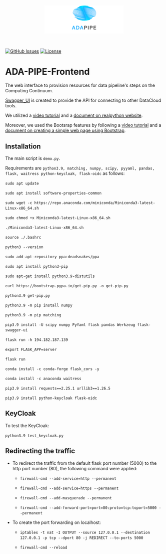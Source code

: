 <p align="center"><img width=50% src="https://raw.githubusercontent.com/DataCloud-project/ADA-PIPE/main/figure/ADAPIPE_Logo_TransparentBackground_White.png"></p>&nbsp;

[![GitHub Issues](https://img.shields.io/github/issues/DataCloud-project/ADA-PIPE.svg)](https://github.com/DataCloud-project/ADA-PIPE/issues)
[![License](https://img.shields.io/badge/license-Apache2.0-blue.svg)](https://opensource.org/licenses/Apache-2.0)

# ADA-PIPE-Frontend

The web interface to provision resources for data pipeline's steps on the Computing Continuum.


[Swagger_UI](http://194.182.187.139/swagger/) is  created to provide the API for connecting to other DataCloud tools.

We utilized a [video tutorial](https://www.youtube.com/watch?v=AyyX9yM_OZk) and a [document on realpython website](https://realpython.com/flask-connexion-rest-api/).

Moreover, we used the Bootsrap features by following a [video tutorial](https://www.youtube.com/watch?v=kMsKm53XtyA) and a [document on creating a simple web page using Bootstrap](https://www.blog.duomly.com/how-to-crate-simple-web-page-using-bootstrap-5/).


## Installation
The main script is ``demo.py``.

Requirements are ``python3.9, matching, numpy, scipy, pyyaml, pandas, flask, waitress python-keycloak, flask-oidc`` as follows:

``sudo apt update``

``sudo apt install software-properties-common``

``sudo wget -c https://repo.anaconda.com/miniconda/Miniconda3-latest-Linux-x86_64.sh``

``sudo chmod +x Miniconda3-latest-Linux-x86_64.sh``

``./Miniconda3-latest-Linux-x86_64.sh``

``source ./.bashrc``

``python3 --version``

``sudo add-apt-repository ppa:deadsnakes/ppa``

``sudo apt install python3-pip``

``sudo apt-get install python3.9-distutils``

``curl https://bootstrap.pypa.io/get-pip.py -o get-pip.py``

``python3.9 get-pip.py``

``python3.9 -m pip install numpy``

``python3.9 -m pip matching``

``pip3.9 install -U scipy numpy PyYaml flask pandas Werkzeug flask-swagger-ui``

``flask run -h 194.182.187.139``

``export FLASK_APP=server``

``flask run``

``conda install -c conda-forge flask_cors -y``

``conda install -c anaconda waitress``

``pip3.9 install requests==2.25.1 urllib3==1.26.5``

``pip3.9 install python-keycloak flask-oidc``



## KeyCloak
To test the KeyCloak:

``python3.9 test_keycloak.py``

## Redirecting the traffic
* To redirect the traffic from the default flask port number (5000) to the http port number (80), the following command were applied:

  * ``firewall-cmd --add-service=http --permanent``

  * ``firewall-cmd --add-service=https --permanent``

  * ``firewall-cmd --add-masquerade --permanent``

  * ``firewall-cmd --add-forward-port=port=80:proto=tcp:toport=5000 --permanent``

* To create the port forwarding on localhost:
 
  * ``iptables -t nat -I OUTPUT --source 127.0.0.1 --destination 127.0.0.1 -p tcp --dport 80 -j REDIRECT --to-ports 5000``

  * ``firewall-cmd --reload``
